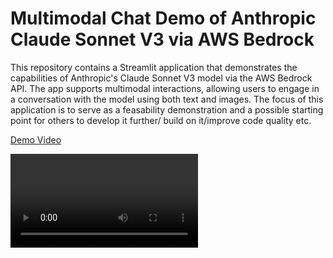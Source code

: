# Multimodal Chat Demo of Anthropic Claude Sonnet V3 via AWS Bedrock

This repository contains a Streamlit application that demonstrates the capabilities of Anthropic's Claude Sonnet V3 model via the AWS Bedrock API. The app supports multimodal interactions, allowing users to engage in a conversation with the model using both text and images.
The focus of this application is to serve as a feasability demonstration and a possible starting point for others to develop it further/ build on it/improve code quality etc.   

[Demo Video](demo_video.mp4)

<video src='demo_video.mp4' />

![Screenshot](screenshot.png)

## Features

- **Text-based Interaction:** Users can input text questions or statements for the model to respond to.
- **Image-based Interaction:** Users have the option to upload an image, which the model will consider as part of the conversation context.
- **Conversation History:** The app maintains a history of the conversation, displaying previous exchanges between the user and the model.


## Setup

To run this app, follow these steps:

1. **Clone the Repository**

   ```bash
   git clone <repository-url>
   ```

2. **Install Dependencies**

   Navigate to the cloned repository's directory and install the required Python packages.

   ```bash
   pip install -r requirements.txt
   ```

3. **Configuration**

   Create a `secrets.toml` file in the root directory of your project with the following structure:

   ```toml
   [bedrock]
   aws_access_key_id = "YourAWSAccessKeyID"
   aws_secret_access_key = "YourAWSSecretAccessKey"
   region_name = "YourAWSRegion"
   ```

   Replace the placeholders with your actual AWS credentials and region.

4. **Run the App**

   Launch the app by running:

   ```bash
   streamlit run app.py
   ```

   Navigate to the URL provided by Streamlit to view the app.

## How It Works

The app uses the AWS Bedrock API to communicate with the Anthropic Claude V3 Sonnet model. Users can input text or upload images, which are then sent to the model as part of the conversation history. The model processes these inputs and generates a response, which is displayed in the app.

The code in `app.py` demonstrates how to set up the Streamlit app, handle user inputs, and communicate with the AWS Bedrock API.

## Requirements

- Python 3.8+
- Streamlit
- Boto3
- TOML
- Pillow

Please ensure you have these installed before running the app.

## Contributing

I welcome contributions to improve this demo app. Please feel free to submit pull requests or open issues to suggest enhancements or report bugs.

## License

This project is licensed under the MIT License. See the LICENSE file for more details.
